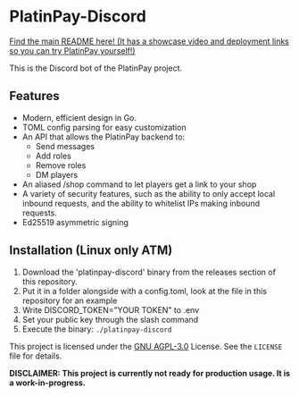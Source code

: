 # PlatinPay-Discord

[Find the main README here! (It has a showcase video and deployment links so you can try PlatinPay yourself!)](https://github.com/PlatinPay)

This is the Discord bot of the PlatinPay project.

## Features
- Modern, efficient design in Go.
- TOML config parsing for easy customization
- An API that allows the PlatinPay backend to:
    - Send messages
    - Add roles
    - Remove roles
    - DM players
- An aliased /shop command to let players get a link to your shop
- A variety of security features, such as the ability to only accept local inbound requests, and the ability to whitelist IPs making inbound requests.
- Ed25519 asymmetric signing

## Installation (Linux only ATM)
1. Download the 'platinpay-discord' binary from the releases section of this repository.
2. Put it in a folder alongside with a config.toml, look at the file in this repository for an example
4. Write DISCORD_TOKEN="YOUR TOKEN" to .env
5. Set your public key through the slash command
6. Execute the binary: `./platinpay-discord`

This project is licensed under the [GNU AGPL-3.0](LICENSE) License. See the `LICENSE` file for details.

**DISCLAIMER: This project is currently not ready for production usage. It is a work-in-progress.**
